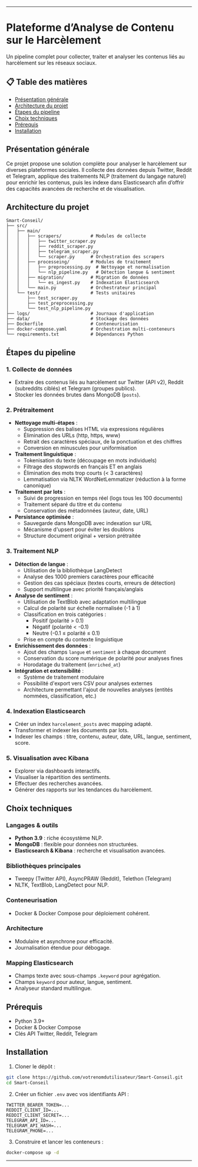 
---

# Plateforme d’Analyse de Contenu sur le Harcèlement

Un pipeline complet pour collecter, traiter et analyser les contenus liés au harcèlement sur les réseaux sociaux.

## 📋 Table des matières

* [Présentation générale](#présentation-générale)
* [Architecture du projet](#architecture-du-projet)
* [Étapes du pipeline](#étapes-du-pipeline)
* [Choix techniques](#choix-techniques)
* [Prérequis](#prérequis)
* [Installation](#installation)

## Présentation générale

Ce projet propose une solution complète pour analyser le harcèlement sur diverses plateformes sociales. Il collecte des données depuis Twitter, Reddit et Telegram, applique des traitements NLP (traitement du langage naturel) pour enrichir les contenus, puis les indexe dans Elasticsearch afin d’offrir des capacités avancées de recherche et de visualisation.

## Architecture du projet

```
Smart-Conseil/
├── src/
│   ├── main/
│   │   ├── scrapers/           # Modules de collecte
│   │   │   ├── twitter_scraper.py
│   │   │   ├── reddit_scraper.py
│   │   │   ├── telegram_scraper.py
│   │   │   └── scraper.py      # Orchestration des scrapers
│   │   ├── processeing/        # Modules de traitement
│   │   │   ├── preprocessing.py  # Nettoyage et normalisation
│   │   │   └── nlp_pipeline.py   # Détection langue & sentiment
│   │   ├── migration/          # Migration de données
│   │   │   └── es_ingest.py    # Indexation Elasticsearch
│   │   └── main.py             # Orchestrateur principal
│   └── test/                   # Tests unitaires
│       ├── test_scraper.py
│       ├── test_preprocessing.py
│       └── test_nlp_pipeline.py
├── logs/                       # Journaux d'application
├── data/                       # Stockage des données
├── Dockerfile                  # Conteneurisation
├── docker-compose.yaml         # Orchestration multi-conteneurs
└── requirements.txt            # Dépendances Python
```

## Étapes du pipeline

### 1. Collecte de données

* Extraire des contenus liés au harcèlement sur Twitter (API v2), Reddit (subreddits ciblés) et Telegram (groupes publics).
* Stocker les données brutes dans MongoDB (`posts`).

### 2. Prétraitement

* **Nettoyage multi-étapes** :
  * Suppression des balises HTML via expressions régulières
  * Élimination des URLs (http, https, www)
  * Retrait des caractères spéciaux, de la ponctuation et des chiffres
  * Conversion en minuscules pour uniformisation
* **Traitement linguistique** :
  * Tokenisation du texte (découpage en mots individuels)
  * Filtrage des stopwords en français ET en anglais
  * Élimination des mots trop courts (< 3 caractères)
  * Lemmatisation via NLTK WordNetLemmatizer (réduction à la forme canonique)
* **Traitement par lots** :
  * Suivi de progression en temps réel (logs tous les 100 documents)
  * Traitement séparé du titre et du contenu
  * Conservation des métadonnées (auteur, date, URL)
* **Persistance optimisée** :
  * Sauvegarde dans MongoDB avec indexation sur URL
  * Mécanisme d'upsert pour éviter les doublons
  * Structure document original + version prétraitée

### 3. Traitement NLP

* **Détection de langue** :
  * Utilisation de la bibliothèque LangDetect
  * Analyse des 1000 premiers caractères pour efficacité
  * Gestion des cas spéciaux (textes courts, erreurs de détection)
  * Support multilingue avec priorité français/anglais
* **Analyse de sentiment** :
  * Utilisation de TextBlob avec adaptation multilingue
  * Calcul de polarité sur échelle normalisée (-1 à 1)
  * Classification en trois catégories :
    * Positif (polarité > 0.1)
    * Négatif (polarité < -0.1)
    * Neutre (-0.1 ≤ polarité ≤ 0.1)
  * Prise en compte du contexte linguistique
* **Enrichissement des données** :
  * Ajout des champs `langue` et `sentiment` à chaque document
  * Conservation du score numérique de polarité pour analyses fines
  * Horodatage du traitement (`enriched_at`)
* **Intégration et extensibilité** :
  * Système de traitement modulaire
  * Possibilité d'export vers CSV pour analyses externes
  * Architecture permettant l'ajout de nouvelles analyses (entités nommées, classification, etc.)

### 4. Indexation Elasticsearch

* Créer un index `harcelement_posts` avec mapping adapté.
* Transformer et indexer les documents par lots.
* Indexer les champs : titre, contenu, auteur, date, URL, langue, sentiment, score.

### 5. Visualisation avec Kibana

* Explorer via dashboards interactifs.
* Visualiser la répartition des sentiments.
* Effectuer des recherches avancées.
* Générer des rapports sur les tendances du harcèlement.

## Choix techniques

### Langages & outils

* **Python 3.9** : riche écosystème NLP.
* **MongoDB** : flexible pour données non structurées.
* **Elasticsearch & Kibana** : recherche et visualisation avancées.

### Bibliothèques principales

* Tweepy (Twitter API), AsyncPRAW (Reddit), Telethon (Telegram)
* NLTK, TextBlob, LangDetect pour NLP.

### Conteneurisation

* Docker & Docker Compose pour déploiement cohérent.

### Architecture

* Modulaire et asynchrone pour efficacité.
* Journalisation étendue pour débogage.

### Mapping Elasticsearch

* Champs texte avec sous-champs `.keyword` pour agrégation.
* Champs `keyword` pour auteur, langue, sentiment.
* Analyseur standard multilingue.

## Prérequis

* Python 3.9+
* Docker & Docker Compose
* Clés API Twitter, Reddit, Telegram

## Installation 

1. Cloner le dépôt :

```bash
git clone https://github.com/votrenomdutilisateur/Smart-Conseil.git
cd Smart-Conseil
```

2. Créer un fichier `.env` avec vos identifiants API :

```
TWITTER_BEARER_TOKEN=...
REDDIT_CLIENT_ID=...
REDDIT_CLIENT_SECRET=...
TELEGRAM_API_ID=...
TELEGRAM_API_HASH=...
TELEGRAM_PHONE=...
```

3. Construire et lancer les conteneurs :

```bash
docker-compose up -d
```

---

